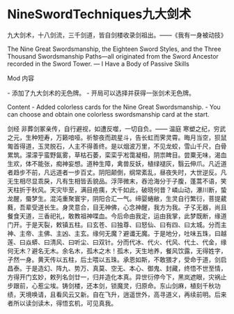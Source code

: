 # NineSwordTechniques九大剑术

九大剑术，十八剑流，三千剑道，皆自剑楼收录剑祖出。——《我有一身被动技》

The Nine Great Swordsmanship, the Eighteen Sword Styles, and the Three Thousand Swordsmanship Paths—all originated from the Sword Ancestor recorded in the Sword Tower. — I Have a Body of Passive Skills

Mod 内容

\- 添加了九大剑术的无色牌。
\- 开局可以选择并获得一张剑术无色牌。

Content
\- Added colorless cards for the Nine Great Swordsmanship.
\- You can choose and obtain one colorless swordsmanship card at the start.

剑经
非葬剑冢亲传，自行避视，如遭反噬，一切自负。—— 温庭
寒塑之纪，穷武之元，生种短寿，万籁喑哑。祈黎夜而疏星斗，告长虹而霁灵霄。晦月当空，狈鼠匍首得道，玉灵脱石，人主不得善终。是以烟波万里，不见龙蛟，雪山千尺，白骨累筑。濛濛乎蛮野氤雾，草枯石萎，栾栾乎凇霭凝相，阴祟睥目。尝粟无味，渴血生欢，体不能张，痴神妄想。道种生障，禽兽反妖，植绿褪灰，翳云伸爪。凡近道者趋步不前，凡远道者一步百丈。阴阳颠倒，纲常紊乱，昼夜失时，大世逆反。凡无生相尽显乖戾，凡有生相皆丢貌品。浮萍微末，吞沧海分于子腹，蓬蒿不语，笑天柱折于秋风。天灾毕至，满目疮痍，大千如此，破晓何昔？嶙山动，瀑川断，蛰龙醒，蜃梦生。混沌重聚寰宇，阴阳合汇一气。缔婴蜷敝，生灵自行繁衍，菩提葳蕤，吾辈受道长生。身灵意合，目无神佛，心念神醒，我方为我。孑孓无器，尚且餐食天道，三香祀礼，敢教祖神喋血。今后命由我定，运由我掌，此梦既断，缘道门开。于是天裂，敕镇五柱。曰玄苍、曰独尊、曰怒仙、曰有四、曰太城。分而主神、主帝、主佛、主凶、主玄。缘何无魔？避谶无魔。于是地分，吐味五珠，曰越莲、曰焱蟒、曰清风、曰听尘、曰双针。分而代冰、代火、代风、代土、代金，缘何无木？避名无木。余名木，孤木之木！孤木，天生地养，餐风饮露，无得姓字，孑然一身。黄天传以五柱，后土喂以五珠。承恩如斯，不敢猥才，受命于道，剑启昌泰。于是造幻、阵九、势万、真莫、空无、本心、御鬼、封藏，终悟不世至情，方得开门玄妙，敕列名剑廿一，归并造化本真。异世衍停今下，黑岚遮眼，灾祸止步跟前，心惹尘埃。铸剑楼，还本剑，锁魔灵，归原命。东山剑麻，植刻千秋功绩，天境唤请，且看风云又新。自在飞升，逍遥世外，高寻道义，再续前明。后来者所以读剑读木，得悟玄机，可见真我。